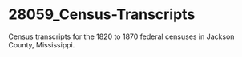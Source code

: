 # 28059_Census-Transcripts
 Census transcripts for the 1820 to 1870 federal censuses in Jackson County, Mississippi. 
